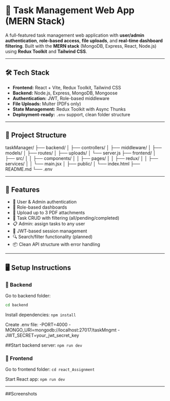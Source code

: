 # 🚀 Task Management Web App (MERN Stack)

A full-featured task management web application with **user/admin authentication**, **role-based access**, **file uploads**, and **real-time dashboard filtering**. Built with the **MERN stack** (MongoDB, Express, React, Node.js) using **Redux Toolkit** and **Tailwind CSS**.

---

## 🛠️ Tech Stack

- **Frontend:** React + Vite, Redux Toolkit, Tailwind CSS
- **Backend:** Node.js, Express, MongoDB, Mongoose
- **Authentication:** JWT, Role-based middleware
- **File Uploads:** Multer (PDFs only)
- **State Management:** Redux Toolkit with Async Thunks
- **Deployment-ready:** `.env` support, clean folder structure

---

## 📂 Project Structure

taskManager/
├── backend/
│ ├── controllers/
│ ├── middleware/
│ ├── models/
│ ├── routes/
│ ├── uploads/
│ └── server.js
├── frontend/
│ ├── src/
│ │ ├── components/
│ │ ├── pages/
│ │ ├── redux/
│ │ ├── services/
│ │ └── main.jsx
│ ├── public/
│ └── index.html
├── README.md
└── .env



---

## 🚀 Features

- 👥 User & Admin authentication
- 🧠 Role-based dashboards
- 📄 Upload up to 3 PDF attachments
- 🔄 Task CRUD with filtering (all/pending/completed)
- 📋 Admin: assign tasks to any user
- 🔐 JWT-based session management
- 🔍 Search/filter functionality (planned)
- 📦 Clean API structure with error handling

---

## 🖥️ Setup Instructions

### 🔧 Backend

Go to backend folder:

```bash
cd backend
```

Install dependencies:
```npm install```

Create .env file:
-PORT=4000
-MONGO_URI=mongodb://localhost:27017/taskMngmt
-JWT_SECRET=your_jwt_secret_key

##Start backend server:
```npm run dev ```


### 🔧 Frontend
Go to frontend folder:
```cd react_Assignment ```

Start React app:
```npm run dev```

---
##Screenshots


